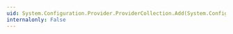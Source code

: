 ```yaml
---
uid: System.Configuration.Provider.ProviderCollection.Add(System.Configuration.Provider.ProviderBase)
internalonly: False
---
```

